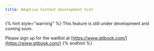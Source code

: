 ```yaml
---
title: Adaptive Content development hint
---
```


{% hint style="warning" %}
This feature is still under development and coming soon.&#x20;

Please sign up for the waitlist at [https://www.gitbook.com/](https://www.gitbook.com/)
{% endhint %}
